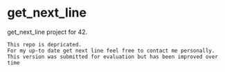 # get_next_line
get_next_line project for 42.

~~~ WARNING ~~~
This repo is depricated.
For my up-to date get next line feel free to contact me personally.
This version was submitted for evaluation but has been improved over time

